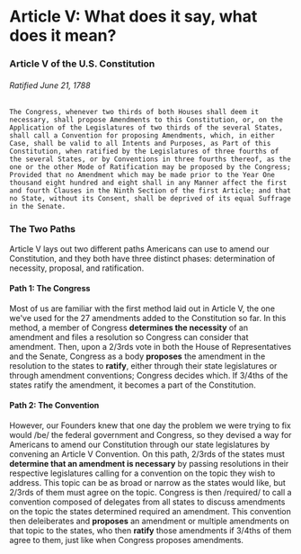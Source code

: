 # Article V: What does it say, what does it mean?

### Article V of the U.S. Constitution
###### Ratified June 21, 1788

```The Congress, whenever two thirds of both Houses shall deem it necessary, shall propose Amendments to this Constitution, or, on the Application of the Legislatures of two thirds of the several States, shall call a Convention for proposing Amendments, which, in either Case, shall be valid to all Intents and Purposes, as Part of this Constitution, when ratified by the Legislatures of three fourths of the several States, or by Conventions in three fourths thereof, as the one or the other Mode of Ratification may be proposed by the Congress; Provided that no Amendment which may be made prior to the Year One thousand eight hundred and eight shall in any Manner affect the first and fourth Clauses in the Ninth Section of the first Article; and that no State, without its Consent, shall be deprived of its equal Suffrage in the Senate.```

### The Two Paths
Article V lays out two different paths Americans can use to amend our Constitution, and they both have three distinct phases: determination of necessity, proposal, and ratification.

#### Path 1: The Congress
Most of us are familiar with the first method laid out in Article V, the one we've used for the 27 amendments added to the Constitution so far. In this method, a member of Congress **determines the necessity** of an amendment and files a resolution so Congress can consider that amendment. Then, upon a 2/3rds vote in both the House of Representatives and the Senate, Congress as a body **proposes** the amendment in the resolution to the states to **ratify**, either through their state legislatures or through amendment conventions; Congress decides which. If 3/4ths of the states ratify the amendment, it becomes a part of the Constitution.

#### Path 2: The Convention
However, our Founders knew that one day the problem we were trying to fix would /be/ the federal government and Congress, so they devised a way for Americans to amend our Constitution through our state legislatures by convening an Article V Convention. On this path, 2/3rds of the states must **determine that an amendment is necessary** by passing resolutions in their respective legislatures calling for a convention on the topic they wish to address. This topic can be as broad or narrow as the states would like, but 2/3rds of them must agree on the topic. Congress is then /required/ to call a convention composed of delegates from all states to discuss amendments on the topic the states determined required an amendment. This convention then deleiberates and **proposes** an amendment or multiple amendments on that topic to the states, who then **ratify** those amendments if 3/4ths of them agree to them, just like when Congress proposes amendments.
